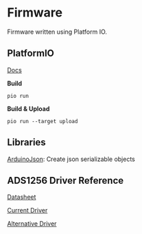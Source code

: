 # Firmware
Firmware written using Platform IO.

## PlatformIO

[Docs](https://docs.platformio.org/en/latest/core/quickstart.html)

**Build**
```
pio run
```

**Build & Upload**
```
pio run --target upload
```

## Libraries

[ArduinoJson](https://arduinojson.org/): Create json serializable objects

## ADS1256 Driver Reference

[Datasheet](https://www.win-source.net/datasheet/43633/ADS1256IDBT.pdf)

[Current Driver](https://github.com/ADS1xxx-Series-ADC-Libraries/ADS1255-ADS1256)

[Alternative Driver](https://curiousscientist.tech/blog/ads1256-arduino-stm32-sourcecode)
